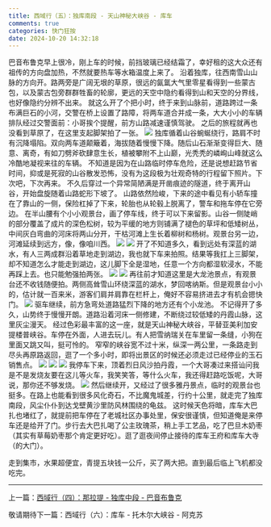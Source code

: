 ```yaml
---
title: 西域行（五）：独库南段 - 天山神秘大峡谷 - 库车
comments: true
categories: 快门狂按
date: 2024-10-20 14:32:18
---
```

巴音布鲁克早上很冷，刚上车的时候，前挡玻璃已经结霜了，幸好租的这大众还有祖传的方向盘加热，不然就要热车等水箱温度上来了。
沿着独库，往西南雪山山脉的方向开。路两旁是广阔无垠的草原，很远的氤氲大气里零星看得到一些蒙古包，以及蒙古包旁群群牲畜的轮廓，更远的天空中隐约看得到山和天空的分界线，也好像隐约分辨不出来。
就这么开了个把小时，终于来到山脉前，道路跨过一条布满巨石的小河，交警在桥上设置了路障，将两车道合并成一条，大大小小的车辆排队经过交警面前：小哥挨个提醒，前方山路减速谨慎驾驶。
之后的旅程就再也没看到草原了，在这里支起脚架拍了一张。
![](https://i04.cc/r/DSC05115.jpeg)
独库循着山谷蜿蜒绕行，路肩不时有沉降塌陷。双向两车道颠簸着，海拔随着慢慢下降。随后山石渐渐变得巨大、随意、离奇，有如刀劈斧砍肆意生长，植被攀附不上山巅，光秃秃的嶙峋山峰就这么冷酷地凝视来往的车辆。
不知道是因为在山路临时停车危险，还是说想赶路节省时间，抑或是死寂的山谷散发恐怖，没有为这段极为壮观奇特的行程留下照片。下次吧，下次再来。
不久后穿过一个异常简陋满是开凿痕迹的隧道，终于离开山谷，开始盘旋随着山路蛇形下坡了。
山路依然险峻，下来的途中看见有小轿车撞在了靠山的一侧，保险杠掉了下来，轮胎也从轮毂上脱离了，警车和拖车停在它旁边。
在半山腰有个小小观景台，画了停车线，终于可以下来留影。山谷一侧陡峭的部分覆盖了成片的深色松树，较为平缓的地方则铺满了褪色的草坪和低矮树丛，中间灰白弯曲的河床将两山分开，干枯河滩上生长着柳树和杨树。观景台另一边，河滩延续到远方，像，像咱川西。
![](https://i04.cc/r/DSC05114.jpeg)
![](https://i04.cc/r/DSC05113.jpeg)
开了不知道多久，看到远处有深蓝的湖水，有人三两成群沿着草地走到湖边，我也就下车来拍照。结果等我扛上三脚架，却不知道怎么才能走到湖边，这儿脚下全是湿地，任意一个方向都湿软浸水，不能再踩上去。也只能勉强拍两张。
![](https://i04.cc/r/DSC04661.jpg)
![](https://i04.cc/r/42c6ddaabm89a91c5f6cce7b22d735c6.jpeg)
再往前才知道这里是大龙池景点，有观景台还不收钱随便拍。两侧高耸雪山环绕深蓝的湖水，梦回喀纳斯。但是观景台小小的，估计就一百来米，游客们肩并肩靠在栏杆上，俺好不容易挤进去才有机会摁快门。
![](https://i04.cc/r/DSC04668.jpeg)
驱车继续，前方急弯处道路猛烈下降的地方还有个小龙池。
不记得开了多久，山势终于慢慢开朗。道路沿着河床一侧修建，不断绕过较低矮的丹霞山脉，这里灰尘漫天。
经过色彩最丰富的这一座，就是天山神秘大峡谷，平替亚美利加安提楼普峡谷。车停在外面，人进去玩儿。有人把雪纳瑞关在车里留一条缝，小狗在里面又跳又叫，挺可怜的。
窄窄的峡谷宽不过十米，纵深一两公里，一条路走到尽头再原路返回，逛了一个多小时，即将出景区的时候还必须走过已经停业的玉石销售点。
![](https://i04.cc/r/3d99ce6bbv1b53874f91bc22670c61a0.jpeg)
![](https://i04.cc/r/c97ea4cf0j6dc41358fbc07ab4236582.jpeg)
![](https://i04.cc/r/DSC04702.jpeg)
我停车下来，顶着烈日风沙拍丹霞，一个大哥凑过来搭讪问我是不是发烧友要在这儿等火车，我笑笑答，等什么火车，我还得赶路吃饭呢，大哥说，那你还不够发烧。
![](https://i04.cc/r/8ab82b998l3c39593d28db6657e75c78.jpeg)
然后继续开，又经过了很多雅丹景点，临时的观景台也挺多。在路上也能看到很多风化奇石，不比魔鬼城差，行约十公里，就走完了独库南段，风尘仆仆到达戈壁黄沙里防风林围绕的龟兹。
这时候天色将暗，库车大巴扎也堵红了，就提前把车停在了老城社区办事处里，保安很谨慎，但知道俺是来停车还是给开了门。步行去大巴扎喝了公主玫瑰茶，稍上手工艺品，吃了巴旦木奶枣（其实有草莓奶枣那个肯定更好吃）。逛了逛夜间停止接待的库车王府和库车大寺（的大门）。

走到集市，水果超便宜，青提五块钱一公斤，买了两大把。直到最后临上飞机都没吃完。

---

上一篇：[西域行（四）：那拉提 - 独库中段 - 巴音布鲁克](https://gaoryrt.com/2024/10-11-journeytothewest3/)

敬请期待下一篇：西域行（六）：库车 - 托木尔大峡谷 - 阿克苏

